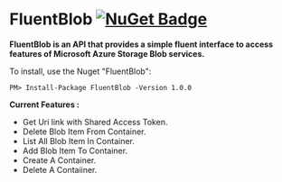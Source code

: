 # FluentBlob [![NuGet Badge](https://buildstats.info/nuget/FluentBlob)](https://www.nuget.org/packages/FluentBlob/)
__FluentBlob is an API that provides a simple fluent interface to access features of Microsoft Azure Storage Blob services.__

To install, use the Nuget "FluentBlob":
```
PM> Install-Package FluentBlob -Version 1.0.0
```
**Current Features :**

* Get Uri link with Shared Access Token.
* Delete Blob Item From Container.
* List All Blob Item In Container.
* Add Blob Item To Container.
* Create A Container.
* Delete A Contaiiner.

                    
